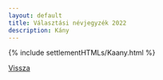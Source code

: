 ```yaml
---
layout: default
title: Választási névjegyzék 2022
description: Kány
---
```


{% include settlementHTMLs/Kaany.html %}

[Vissza](./)